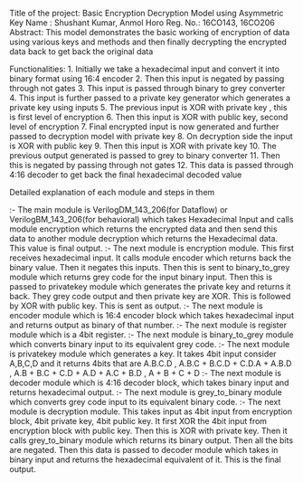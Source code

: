 Title of the project: Basic Encryption Decryption Model using Asymmetric Key
Name : Shushant Kumar, Anmol Horo
Reg. No.: 16CO143, 16CO206
Abstract: This model demonstrates the basic working of encryption of data using various keys and methods and then finally decrypting the encrypted data back to get back the original data

Functionalities: 1. Initially we take a hexadecimal input and convert it into binary format using 16:4 encoder
2. Then this input is negated by passing through not gates
3. This input is passed through binary to grey converter
4. This input is further passed to a private key generator which generates a private key using inputs
5. The previous input is XOR with private key , this is first level of encryption
6. Then this input is XOR with public key, second level of encryption
7. Final encrypted input is now generated and further passed to decryption model with private key
8. On decryption side the input is XOR with public key
9. Then this input is XOR with private key
10. The previous output generated is passed to grey to binary converter
11. Then this is negated by passing through not gates
12. This data is passed through 4:16 decoder to get back the final hexadecimal decoded value

Detailed explanation of each module and steps in them

:- The main module is VerilogDM_143_206(for Dataflow) or VerilogBM_143_206(for behavioral) which takes Hexadecimal Input and calls module encryption which returns the encrypted data and then send this data to another module decryption which returns the Hexadecimal data. This value is final output.
:- The next module is encryption module. This first receives hexadecimal input. It calls module encoder which returns back the binary value. Then it negates this inputs. Then this is sent to binary_to_grey module which returns grey code for the input binary input. Then this is passed to privatekey module which generates the private key and returns it back. They grey code output and then private key are XOR. This is followed by XOR with public key. This is sent as output.
:- The next module is encoder module which is 16:4 encoder block which takes hexadecimal input and returns output as binary of that number.
:- The next module is register module which is a 4bit register.
:- The next module is binary_to_grey module which converts binary input to its equivalent grey code.
:- The next module is privatekey module which generates a key. It takes 4bit input consider A,B,C,D and it returns 4bits that are A.B.C.D , A.B.C + B.C.D + C.D.A + A.B.D , A.B + B.C + C.D + A.D + A.C + B.D , A + B + C + D
:- The next module is decoder module which is 4:16 decoder block, which takes binary input and returns hexadecimal output.
:- The next module is grey_to_binary module which converts grey code input to its equivalent binary code.
:- The next module is decryption module. This takes input as 4bit input from encryption block, 4bit private key, 4bit public key. It first XOR the 4bit input from encryption block with public key. Then this is XOR with private key. Then it calls grey_to_binary module which returns its binary output. Then all the bits are negated. Then this data is passed to decoder module which takes in binary input and returns the hexadecimal equivalent of it. This is the final output.
